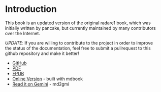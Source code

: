 # Introduction

This book is an updated version of the original radare1 book, which was initially written by pancake, but currently maintained by many contributors over the Internet.

*UPDATE*: If you are willing to contribute to the project in order to improve the status of the documentation, feel free to submit a pullrequest to this github repository and make it better!

* [GitHub](https://github.com/radareorg/radare2-book)
* [PDF](https://github.com/radareorg/radare2-book/releases)
* [EPUB](https://github.com/radareorg/radare2-book/releases)
* [Online Version](https://book.rada.re/) - built with mdbook
* [Read it on Gemini](gemini://radare.org/book) - md2gmi
